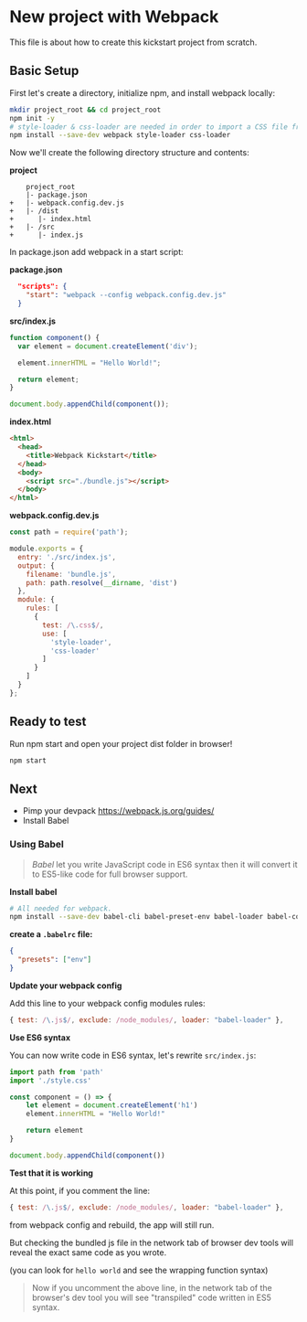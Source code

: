 # New project with Webpack

This file is about how to create this kickstart project from scratch.

## Basic Setup

First let's create a directory, initialize npm, and install webpack locally:

```bash
mkdir project_root && cd project_root
npm init -y
# style-loader & css-loader are needed in order to import a CSS file from within a JavaScript module.
npm install --save-dev webpack style-loader css-loader
```

Now we'll create the following directory structure and contents:

__project__
```
    project_root
    |- package.json
+   |- webpack.config.dev.js
+   |- /dist
+      |- index.html
+   |- /src
+      |- index.js
```

In package.json add webpack in a start script:

__package.json__
```json
  "scripts": {
    "start": "webpack --config webpack.config.dev.js"
  }
```

__src/index.js__
```javascript
function component() {
  var element = document.createElement('div');

  element.innerHTML = "Hello World!";

  return element;
}

document.body.appendChild(component());
```

__index.html__
```html
<html>
  <head>
    <title>Webpack Kickstart</title>
  </head>
  <body>
    <script src="./bundle.js"></script>
  </body>
</html>
```

__webpack.config.dev.js__
```javascript
const path = require('path');

module.exports = {
  entry: './src/index.js',
  output: {
    filename: 'bundle.js',
    path: path.resolve(__dirname, 'dist')
  },
  module: {
    rules: [
      {
        test: /\.css$/,
        use: [
          'style-loader',
          'css-loader'
        ]
      }
    ]
  }
};
```

## Ready to test

Run npm start and open your project dist folder in browser!
```bash
npm start
```

## Next

- Pimp your devpack https://webpack.js.org/guides/
- Install Babel

### Using Babel

> _Babel_ let you write JavaScript code in ES6 syntax then it will convert it to ES5-like code for full browser support.

__Install babel__
```bash
# All needed for webpack.
npm install --save-dev babel-cli babel-preset-env babel-loader babel-core
```
__create a `.babelrc` file:__

```json
{
  "presets": ["env"]
}
```

__Update your webpack config__

Add this line to your webpack config modules rules:
```javascript
{ test: /\.js$/, exclude: /node_modules/, loader: "babel-loader" },
```

__Use ES6 syntax__

You can now write code in ES6 syntax, let's rewrite `src/index.js`:

```javascript
import path from 'path'
import './style.css'

const component = () => {
    let element = document.createElement('h1')
    element.innerHTML = "Hello World!"

    return element
}

document.body.appendChild(component())
```

__Test that it is working__

At this point, if you comment the line:
```javascript
{ test: /\.js$/, exclude: /node_modules/, loader: "babel-loader" },
```
from webpack config and rebuild, the app will still run.

But checking the bundled js file in the network tab of browser dev tools will reveal the exact same code as you wrote.

(you can look for `hello world` and see the wrapping function syntax)

> Now if you uncomment the above line, in the network tab of the browser's dev tool you will see "transpiled" code written in ES5 syntax.